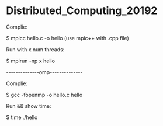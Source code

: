 # Distributed_Computing_20192

Complie:

$ mpicc hello.c -o hello  (use mpic++ with .cpp file)

Run with x num threads:

$ mpirun -np x hello 

--------------omp--------------

Complie:

$ gcc -fopenmp -o hello.c hello

Run && show time:

$ time ./hello 
